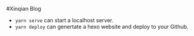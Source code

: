 #Xinqian Blog

* `yarn serve` can start a localhost server.
* `yarn deploy` can genertate a hexo website and deploy to your Github. 